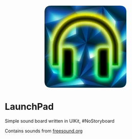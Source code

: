 <p align="center">
  <img src="https://github.com/BinarySoftware/LaunchPad/blob/main/launchPad/Assets.xcassets/launchpad.imageset/launchpad.png?raw=true" style="width:256px; height:256px">
</p>

# LaunchPad
Simple sound board written in UIKit, #NoStoryboard

Contains sounds from [freesound.org](http://freesound.org)
